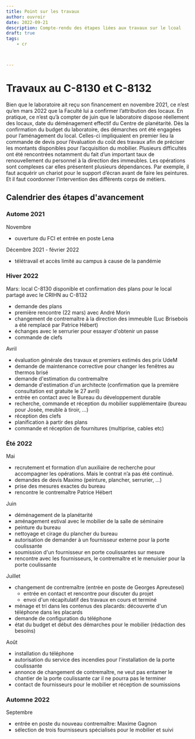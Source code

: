 ```yaml
---
title: Point sur les travaux
author: ouvroir
date: 2022-09-21
description: Compte-rendu des étapes liées aux travaux sur le lcoal
draft: true
tags:
    - cr



---
```


# Travaux au C-8130 et C-8132

Bien que le laboratoire ait reçu son financement en novembre 2021, ce n’est qu’en mars 2022 que la Faculté lui a confirmer l’attribution des locaux. En pratique, ce n’est qu’à compter de juin que le laboratoire dispose réellement des locaux, date du déménagement effectif du Centre de planétarité. Dès la confirmation du budget du laboratoire, des démarches ont été engagées pour l’aménagement du local. Celles-ci impliquaient en premier lieu la commande de devis pour l’évaluation du coût des travaux afin de préciser les montants disponibles pour l’acquisition du mobilier. Plusieurs difficultés ont été rencontrées notamment du fait d’un important taux de renouvellement du personnel à la direction des immeubles. Les opérations sont complexes car elles présentent plusieurs dépendances. Par exemple, il faut acquérir un chariot pour le support d’écran avant de faire les peintures. Et il faut coordonner l’intervention des différents corps de métiers.




## Calendrier des étapes d'avancement

### Autome 2021

Novembre

- ouverture du FCI et entrée en poste Lena

Décembre 2021 - février 2022

- télétravail et accès limité au campus à cause de la pandémie

###  Hiver 2022

Mars: local C-8130 disponible et confirmation des plans pour le local partagé avec le CRIHN au C-8132

- demande des plans
- première rencontre (22 mars) avec André Morin
- changement de contremaître à la direction des immeuble (Luc Brisebois a été remplacé par Patrice Hébert)
- échanges avec le serrurier pour essayer d'obtenir un passe
- commande de clefs

Avril

- évaluation générale des travaux et premiers estimés des prix UdeM
- demande de maintenance corrective pour changer les fenêtres au thermos brisé
- demande d'estimation du contremaître
- demande d'estimation d'un architecte (confirmation que la première consultation est gratuite le 27 avril)
- entrée en contact avec le Bureau du développement durable
- recherche, commande et réception du mobilier supplémentaire (bureau pour Josée, meuble à tiroir, ...)
- réception des clefs
- planification à partir des plans
- commande et réception de fournitures (multiprise, cables etc)

### Été 2022

Mai

- recrutement et formation d’un auxiliaire de recherche pour accompagner les opérations. Mais le contrat n’a pas été continué.
- demandes de devis Maximo (peinture, plancher, serrurier, ...)
- prise des mesures exactes du bureau
- rencontre le contremaître Patrice Hébert

Juin

- déménagement de la planétarité
- aménagement estival avec le mobilier de la salle de séminaire
- peinture du bureau
- nettoyage et cirage du plancher du bureau
- autorisation de demander à un fournisseur externe pour la porte coulissante
- soumission d'un fournisseur en porte coulissantes sur mesure
- rencontre avec les fournisseurs, le contremaître et le menuisier pour la porte coulissante

Juillet

- changement de contremaître (entrée en poste de Georges Apreutesei)
  - entrée en contact et rencontre pour discuter du projet
  - envoi d'un récapitulatif des travaux en cours et terminé
- ménage et tri dans les contenus des placards: découverte d'un téléphone dans les placards
- demande de configuration du téléphone
- état du budget et début des démarches pour le mobilier (rédaction des besoins)

Août

- installation du téléphone
- autorisation du service des incendies pour l'installation de la porte coulissante
- annonce de changement de contremaître, ne veut pas entamer le chantier de la porte coulissante car il ne pourra pas le terminer
- contact de fournisseurs pour le mobilier et réception de soumissions

### Automne 2022

Septembre

- entrée en poste du nouveau contremaître: Maxime Gagnon
- sélection de trois fournisseurs spécialisés pour le mobilier et suivi
